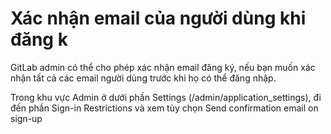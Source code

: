 # Xác nhận email của người dùng khi đăng k

GitLab admin có thể cho phép xác nhận email đăng ký, nếu bạn muốn xác nhận tất cả các email người dùng trước khi họ có thể đăng nhập.

Trong khu vực Admin ở dưới phần Settings (/admin/application_settings), đi đến phần Sign-in Restrictions và xem tùy chọn Send confirmation email on sign-up
